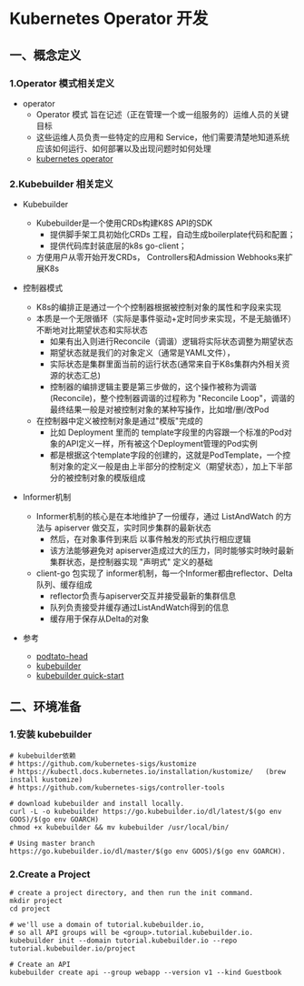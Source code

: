 # Kubernetes Operator 开发

## 一、概念定义

### 1.Operator 模式相关定义
- operator
    - Operator 模式 旨在记述（正在管理一个或一组服务的）运维人员的关键目标
    - 这些运维人员负责一些特定的应用和 Service，他们需要清楚地知道系统应该如何运行、如何部署以及出现问题时如何处理
    - [kubernetes operator](https://kubernetes.io/zh-cn/docs/concepts/extend-kubernetes/operator/)

### 2.Kubebuilder 相关定义
- Kubebuilder
    - Kubebuilder是一个使用CRDs构建K8S API的SDK
        - 提供脚手架工具初始化CRDs 工程，自动生成boilerplate代码和配置；
        - 提供代码库封装底层的k8s go-client；
    - 方便用户从零开始开发CRDs， Controllers和Admission Webhooks来扩展K8s

- 控制器模式
    - K8s的编排正是通过一个个控制器根据被控制对象的属性和字段来实现
    - 本质是一个无限循环（实际是事件驱动+定时同步来实现，不是无脑循环）不断地对比期望状态和实际状态
        - 如果有出入则进行Reconcile（调谐）逻辑将实际状态调整为期望状态
        - 期望状态就是我们的对象定义（通常是YAML文件），
        - 实际状态是集群里面当前的运行状态(通常来自于K8s集群内外相关资源的状态汇总)
        - 控制器的编排逻辑主要是第三步做的，这个操作被称为调谐 (Reconcile)，整个控制器调谐的过程称为 "Reconcile Loop"，调谐的最终结果一般是对被控制对象的某种写操作，比如增/删/改Pod
    - 在控制器中定义被控制对象是通过"模版"完成的
        - 比如 Deployment 里而的 template字段里的内容跟一个标准的Pod对象的API定义一样，所有被这个Deployment管理的Pod实例
        - 都是根据这个template字段的创建的，这就是PodTemplate，一个控制对象的定义一般是由上半部分的控制定义（期望状态），加上下半部分的被控制对象的模版组成

- Informer机制
    - Informer机制的核心是在本地维护了一份缓存，通过 ListAndWatch 的方法与 apiserver 做交互，实时同步集群的最新状态
        - 然后，在对象事件到来后 以事件触发的形式执行相应逻辑
        - 该方法能够避免对 apiserver造成过大的压力，同时能够实时映时最新集群状态，是控制器实现 "声明式" 定义的基础
    - client-go 包实现了 informer机制，每一个Informer都由reflector、Delta队列、缓存组成
        - reflector负责与apiserver交互并接受最新的集群信息
        - 队列负责接受井缓存通过ListAndWatch得到的信息
        - 缓存用于保存从Delta的对象

- 参考
    - [podtato-head](https://github.com/podtato-head/podtato-head)
    - [kubebuilder](https://github.com/kubernetes-sigs/kubebuilder)
    - [kubebuilder quick-start](https://book.kubebuilder.io/quick-start.html)


## 二、环境准备

### 1.安装 kubebuilder
```shell
# kubebuilder依赖
# https://github.com/kubernetes-sigs/kustomize 
# https://kubectl.docs.kubernetes.io/installation/kustomize/   (brew install kustomize)
# https://github.com/kubernetes-sigs/controller-tools

# download kubebuilder and install locally.
curl -L -o kubebuilder https://go.kubebuilder.io/dl/latest/$(go env GOOS)/$(go env GOARCH)
chmod +x kubebuilder && mv kubebuilder /usr/local/bin/

# Using master branch
https://go.kubebuilder.io/dl/master/$(go env GOOS)/$(go env GOARCH).
```

### 2.Create a Project
```shell
# create a project directory, and then run the init command.
mkdir project
cd project

# we'll use a domain of tutorial.kubebuilder.io,
# so all API groups will be <group>.tutorial.kubebuilder.io.
kubebuilder init --domain tutorial.kubebuilder.io --repo tutorial.kubebuilder.io/project

# Create an API
kubebuilder create api --group webapp --version v1 --kind Guestbook
```
